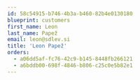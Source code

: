 ```yaml
---
id: 58c54915-b746-4b3a-b460-82b4e0130180
blueprint: customers
first_name: Leon
last_name: Papež
email: leon@sdlev.si
title: 'Leon Papež'
orders:
  - a06dd5af-fc76-42c9-b145-8448fb266121
  - a6bddb00-698f-4846-b806-c25c0e5b82e1
---
```

